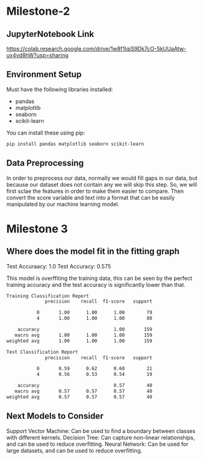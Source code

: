 # Milestone-2 

## JupyterNotebook Link
https://colab.research.google.com/drive/1w8f1IqjS9Dk7cO-5kUUaAtw-ux4vd8hW?usp=sharing

## Environment Setup
Must have the following libraries installed:
- pandas
- matplotlib
- seaborn
- scikit-learn

You can install these using pip:

```bash
pip install pandas matplotlib seaborn scikit-learn
```

## Data Preprocessing

In order to preprocess our data, normally we would fill gaps in our data, but because our dataset does not contain any we will skip this step. So, we will first sclae the features in order to make them easier to compare. Then convert the score variable and text into a format that can be easily manipulated by our machine learning model. 

# Milestone 3

## Where does the model fit in the fitting graph

Test Accuraacy: 1.0
Test Accuracy: 0.575

This model is overffiting the training data, this can be seen by the perfect training accuracy and the test accuracy is significantly lower than that.
```bash
Training Classification Report
              precision    recall  f1-score   support

           0       1.00      1.00      1.00        79
           4       1.00      1.00      1.00        80

    accuracy                           1.00       159
   macro avg       1.00      1.00      1.00       159
weighted avg       1.00      1.00      1.00       159

Test Classification Report
              precision    recall  f1-score   support

           0       0.59      0.62      0.60        21
           4       0.56      0.53      0.54        19

    accuracy                           0.57        40
   macro avg       0.57      0.57      0.57        40
weighted avg       0.57      0.57      0.57        40
```

## Next Models to Consider 
Support Vector Machine: Can be used to find a boundary between classes with different kernels.
Decision Tree: Can capture non-linear relationships, and can be used to reduce overfitting. 
Neural Network: Can be used for large datasets, and can be used to reduce overfitting.
